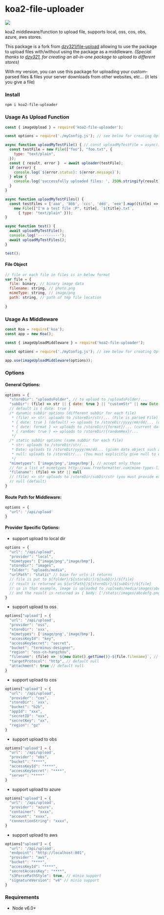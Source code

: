 # koa2-file-uploader

[![](https://img.shields.io/npm/v/koa2-file-uploader.svg?style=flat)](https://www.npmjs.com/package/koa2-file-uploader)

koa2 middleware/function to upload file, supports local, oss, cos, obs, azure, aws stores.

This package is a fork from [dzy321/file-upload](https://github.com/dzy321/file-upload) allowing to use the package to upload files with/without using the package as a middleware.
*(Special thanks to [dzy321](https://github.com/dzy321), for creating an all-in-one package to upload to different stores)*
 
With my version, you can use this package for uploading your custom-parsed files & files your server downloads from other websites, etc... (it lets you give a file) 

### Install

```
npm i koa2-file-uploader
```

### Usage As Upload Function

```javascript
const { imageUpload } = require('koa2-file-uploader');

const options = require('./myConfig.js'); // see below for creating Options

async function uploadMyTestFile() { // const uploadMyTestFile = async() => {
  const testFile = new File(["foo"], "foo.txt", {
    type: "text/plain",
  });
  const { result, error }  = await uploader(testFile);
  if (error) {
    console.log(`${error.status}: ${error.message}`);
  } else {
    console.log('successfully uploaded files: ', JSON.stringify(result));
  }
}

async function uploadMyTestFiles() {
  const testFiles = ['aaa', 'bbb', 'ccc', 'ddd', 'eee'].map((title) =>
    new File(["I'm a test file :P", title], `${title}.txt`,
      { type: "text/plain" }));
}

async function test() {
  await uploadMyTestFile();
  console.log('----------');
  await uploadMyTestFiles();
}

test();
```

#### File Object
```javascript
// file or each file in files is in below format
var file = {
  file: binary, // binary image data
  filename: string, // photo.png
  mimeType: string, // image/png
  path: string, // path of tmp file location  
  
}

```

### Usage As Middleware

```javascript
const Koa = require('koa');
const app = new Koa();

const { imageUploadMiddleware } = require('koa2-file-uploader');

const options = require('./myConfig.js'); // see below for creating Options

app.use(imageUploadMiddleware(options));
```


### Options

#### General Options:
```javascript
options = {
  "storeDir": "uploadsFolder", // to upload to /uploadsFolder/...
  "subDir": (file) => str || { date: true } || "customStr" || new Date() || null,
  // default is { date: true }
  /* dynamic subDir options (different subDir for each file)
   * (file) => str: uploads to /storeDir/str/... (File is parsed File) 
   * { date: true } (default) => uploads to /storeDir/yyyy/mm/dd/... (current date)
   * { date: format } => uploads to /storeDir/{format}/... (current date)
   * { random: true } => uploads to /storeDir/{randomHex}/...
   */
  /* static subDir options (same subDir for each file)
   * str: uploads to /storeDir/str/...
   * Date: uploads to /storeDir/yyyy/mm/dd... (given date object such as new Date())
   * null: uploads to /storeDir/... (You must explicitly give null to omit sub directory)
   */
  "mimetypes": ['image/png','image/bmp'], // accept only those
  // for a list of mimetypes http://www.freeformatter.com/mime-types-list.html
  "filename": (file) => str || null
  // (file) => str uploads to /storeDir/subDir/str (you must provide extension in function return)
  // null (default)
}
```
#### Route Path for Middleware:
```javascript
options = {
  "url": '/api/upload'
}
```

#### Provider Specific Options:

- support upload to local dir

```javascript
options = {
  "url": "/api/upload",
  "provider": "local",
  "mimetypes": ["image/png","image/bmp"],
  "storeDir": "images",
  "folder": "uploads/media",
  "urlPath": "static" // base for urls it returns
  // file is put to ${folder}/${storeDir}/${subDir}/${file}
  // result is returned as ${urlPath}/${storeDir}/${subDir}/${file}
  // so in that example, image is uploaded to /uploads/media/images/abcdefg.png
  // and the result is returned as { body: ['/static/images/abcdefg.png'] } 
}
```

- support upload to oss

```javascript
options["upload"] = {
  "url": '/api/upload',
  "provider": "oss",
  "storeDir": 'xxx',
  "mimetypes": ['image/png','image/bmp'],
  "accessKeyId": "key",
  "accessKeySecret": "secret",
  "bucket": "terminus-designer",
  "region": "oss-cn-hangzhou",
  "filename": (file) => `${new Date().getTime()}-${file.filename}`, // default null
  "targetProtocol": "http", // default null
  "attachment": true // default null
}
```

- support upload to cos

```javascript
options["upload"] = {
  "url": '/api/upload',
  "provider": "cos",
  "storeDir": 'xxx',
  "bucket": "b2b",
  "appId": "xxx",
  "secretID": "xxx",
  "secretKey": "xx",
  "region": "gz"
}
```

- support upload to obs

```javascript
options["upload"] = {
  "url": '/api/upload',
  "provider": "obs",
  "bucket": "****",
  "accessKeyId": "****",
  "accessKeySecret": "****",
  "server": "****"
}
```

- support upload to azure

```javascript
options["upload"] = {
  "url": '/api/upload',
  "provider": "azure", 
  "container": "xxxx",
  "account": "xxxx",
  "connectionString": "xxxx",
}
```

- support upload to aws

```javascript
options["upload"] = {
  "url": '/api/upload',
  "endpoint": "http://localhost:801",
  "provider": "aws", 
  "bucket": "****",
  "accessKeyId": "****",
  "secretAccessKey": "****",
  "s3ForcePathStyle": true, // minio support
  "signatureVersion": "v4" // minio support
}
```

### Requirements

- Node v6.0+
